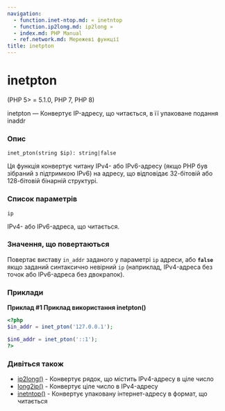 ```yaml
---
navigation:
  - function.inet-ntop.md: « inetntop
  - function.ip2long.md: ip2long »
  - index.md: PHP Manual
  - ref.network.md: Мережеві функції
title: inetpton
---
```

# inetpton

(PHP 5> = 5.1.0, PHP 7, PHP 8)

inetpton — Конвертує IP-адресу, що читається, в її упаковане подання inaddr

### Опис

```methodsynopsis
inet_pton(string $ip): string|false
```

Ця функція конвертує читану IPv4- або IPv6-адресу (якщо PHP був зібраний з підтримкою IPv6) на адресу, що відповідає 32-бітовій або 128-бітовій бінарній структурі.

### Список параметрів

`ip`

IPv4- або IPv6-адреса, що читається.

### Значення, що повертаються

Повертає виставу `in_addr` заданого у параметрі `ip` адреси, або **`false`** якщо заданий синтаксично невірний `ip` (наприклад, IPv4-адреса без точок або IPv6-адреса без двокрапок).

### Приклади

**Приклад #1 Приклад використання **inetpton()****

```php
<?php
$in_addr = inet_pton('127.0.0.1');

$in6_addr = inet_pton('::1');
?>
```

### Дивіться також

-   [ip2long()](function.ip2long.md) - Конвертує рядок, що містить IPv4-адресу в ціле число
-   [long2ip()](function.long2ip.md) - Конвертує ціле число в IPv4-адресу
-   [inetntop()](function.inet-ntop.md) - Конвертує упаковану інтернет-адресу в формат, що читається
